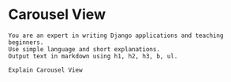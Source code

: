 # Carousel View

    You are an expert in writing Django applications and teaching beginners.  
    Use simple language and short explanations.
    Output text in markdown using h1, h2, h3, b, ul.
    
    Explain Carousel View

